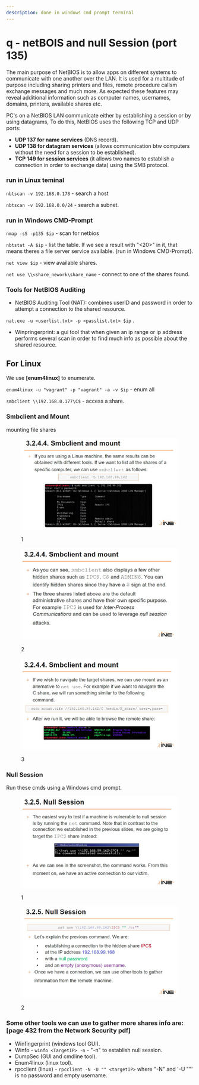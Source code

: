 ```yaml
---
description: done in windows cmd prompt terminal
---
```


# q - netBOIS and null Session (port 135)

The main purpose of NetBIOS is to allow apps on different systems to communicate with one another over the LAN. It is used for a multitude of purpose including sharing printers and files, remote procedure callsm exchange messages and much more. As expected these features may reveal additional information such as computer names, usernames, domains, printers, available shares etc.

PC's on a NetBIOS LAN communicate either by establishing a session or by using datagrams, To do this, NetBIOS uses the following TCP and UDP ports:

* **UDP 137 for name services** (DNS record).
* **UDP 138 for datagram services** (allows communication btw computers without the need for a session to be established).
* **TCP 149 for session services** (it allows two names to establish a connection in order to exchange data) using the SMB protocol.

### run in Linux teminal

`nbtscan -v 192.168.0.178` - search a host

`nbtscan -v 192.168.0.0/24` - search a subnet.

### run in Windows CMD-Prompt

`nmap -sS -p135 $ip` - scan for netbios

`nbtstat -A $ip` - list the table. If we see a result with "<20>" in it, that means theres a file server service available. {run in Windows CMD-Prompt}.

`net view $ip`  - view available shares.

`net use \\<share_nework\share_name` - connect to one of the shares found.

### Tools for NetBIOS Auditing

* NetBIOS Auditing Tool (NAT): combines userID and password in order to attempt a connection to the shared resource.

`nat.exe -u <userlist.txt> -p <passlist.txt> $ip` .

* Winpringerprint: a gui tool that when given an ip range or ip address performs several scan in order to find much info as possible about the shared resource.

## For Linux

We use **\[enum4linux]** to enumerate.

`enum4linux -u "vagrant" -p "vagrant" -a -v $ip` - enum all&#x20;

`smbclient \\192.168.0.177\C$` - access a share.

### Smbclient and Mount

mounting file shares

<figure><img src="../.gitbook/assets/image (34) (1).png" alt=""><figcaption><p>1</p></figcaption></figure>

<figure><img src="../.gitbook/assets/image (49).png" alt=""><figcaption><p>2</p></figcaption></figure>

<figure><img src="../.gitbook/assets/image (40).png" alt=""><figcaption><p>3</p></figcaption></figure>

### Null Session

Run these cmds using a Windows cmd prompt.

<figure><img src="../.gitbook/assets/image (47).png" alt=""><figcaption><p>1</p></figcaption></figure>

<figure><img src="../.gitbook/assets/image (45).png" alt=""><figcaption><p>2</p></figcaption></figure>

### Some other tools we can use to gather more shares info are: \[page 432 from the Network Security pdf]

* Winfingerprint (windows tool GUI).
* Winfo - `winfo <TargetIP> -n` - "-n" to establish null session.
* DumpSec (GUI and cmdline tool).
* Enum4linux (linux tool).
* rpcclient (linux) - `rpcclient -N -U "" <targetIP>` where "-N" and '-U ""' is no password and empty username.



